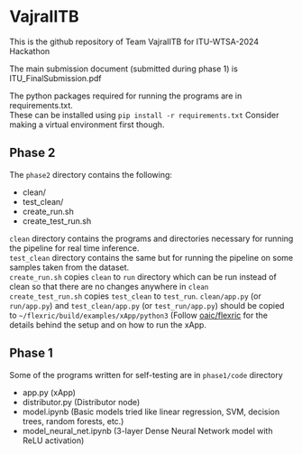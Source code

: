 # VajraIITB
This is the github repository of Team VajraIITB for ITU-WTSA-2024 Hackathon

The main submission document (submitted during phase 1) is ITU_FinalSubmission.pdf

The python packages required for running the programs are in requirements.txt.<br />
These can be installed using `pip install -r requirements.txt` Consider making a virtual environment first though.

## Phase 2
The `phase2` directory contains the following:
   - clean/
   - test_clean/
   - create_run.sh
   - create_test_run.sh

`clean` directory contains the programs and directories necessary for running the pipeline for real time inference.<br />
`test_clean` directory contains the same but for running the pipeline on some samples taken from the dataset.<br />
`create_run.sh` copies `clean` to `run` directory which can be run instead of clean so that there are no changes anywhere in `clean`<br />
`create_test_run.sh` copies `test_clean` to `test_run`.
`clean/app.py` (or `run/app.py`) and `test_clean/app.py` (or `test_run/app.py`) should be copied to `~/flexric/build/examples/xApp/python3` (Follow [oaic/flexric](https://openaicellular.github.io/oaic/OAIC-2024-Workshop-oai-flexric-documentation.html) for the details behind the setup and on how to run the xApp.

## Phase 1
Some of the programs written for self-testing are in `phase1/code` directory
   -  app.py (xApp)
   -  distributor.py (Distributor node)
   -  model.ipynb (Basic models tried like linear regression, SVM, decision trees, random forests, etc.)
   -  model_neural_net.ipynb (3-layer Dense Neural Network model with ReLU activation)
